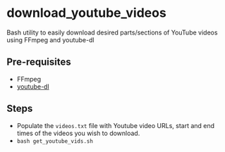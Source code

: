 # download_youtube_videos

Bash utility to easily download desired parts/sections of YouTube videos using FFmpeg and youtube-dl

## Pre-requisites

- FFmpeg
- [youtube-dl](https://github.com/ytdl-org/youtube-dl)

## Steps

- Populate the `videos.txt` file with Youtube video URLs, start and end times of the videos you wish to download.
- `bash get_youtube_vids.sh`
